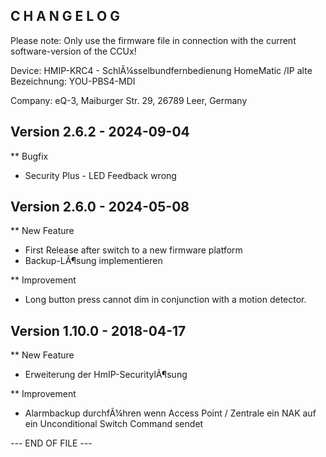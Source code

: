 C H A N G E L O G
-----------------

Please note: Only use the firmware file in connection with the current software-version of the CCUx!

Device:      HMIP-KRC4 - SchlÃ¼sselbundfernbedienung
HomeMatic /IP
alte Bezeichnung:
YOU-PBS4-MDI

Company:     eQ-3, Maiburger Str. 29, 26789 Leer, Germany



Version 2.6.2 - 2024-09-04
--------------------------------------------------------------

** Bugfix
   * Security Plus - LED Feedback wrong



Version 2.6.0 - 2024-05-08
--------------------------------------------------------------

** New Feature
   * First Release after switch to a new firmware platform
   * Backup-LÃ¶sung implementieren

** Improvement
   * Long button press cannot dim in conjunction with a motion detector.



Version 1.10.0 - 2018-04-17
--------------------------------------------------------------

** New Feature
   * Erweiterung der HmIP-SecuritylÃ¶sung

** Improvement
   * Alarmbackup durchfÃ¼hren wenn Access Point / Zentrale ein NAK auf ein Unconditional Switch Command sendet



--- END OF FILE ---

